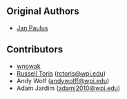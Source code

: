 Original Authors
----------------

 * [Jan Paulus](https://github.com/janpaulus)

Contributors
------------

 * [wnowak](https://github.com/wnowak)
 * [Russell Toris](http://users.wpi.edu/~rctoris/) (rctoris@wpi.edu)
 * Andy Wolf (andywolff@wpi.edu)
 * Adam Jardim (adamj2010@wpi.edu)
